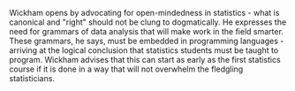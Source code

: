 Wickham opens by advocating for open-mindedness in statistics - what is canonical and "right" should not be clung to dogmatically. He expresses the need for grammars of data analysis that will make work in the field smarter. These grammars, he says, must be embedded in programming languages - arriving at the logical conclusion that statistics students must be taught to program. Wickham advises that this can start as early as the first statistics course if it is done in a way that will not overwhelm the fledgling statisticians.
